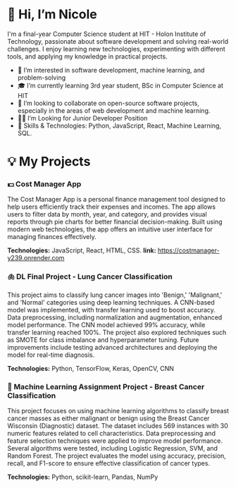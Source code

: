 # 👋 Hi, I’m Nicole

I'm a final-year Computer Science student at HIT - Holon Institute of Technology, passionate about software development and solving real-world challenges. 
I enjoy learning new technologies, experimenting with different tools, and applying my knowledge in practical projects.

- 👀 I’m interested in software development, machine learning, and problem-solving
- 🎓 I’m currently learning 3rd year student, BSc in Computer Science at HIT
- 💞️ I’m looking to collaborate on open-source software projects, especially in the areas of web development and machine learning.
- 🧑‍💻 I’m Looking for  Junior Developer Position
- 🔧 Skills & Technologies: Python, JavaScript, React, Machine Learning, SQL.


# 💡 My Projects
### 💵 Cost Manager App
The Cost Manager App is a personal finance management tool designed to help users efficiently track their expenses and incomes. The app allows users to filter data by month, year, and category, and provides visual reports through pie charts for better financial decision-making. Built using modern web technologies, the app offers an intuitive user interface for managing finances effectively.

**Technologies:** JavaScript, React, HTML, CSS.
**link:** https://costmanager-y239.onrender.com

### 🫁 DL Final Project - Lung Cancer Classification
This project aims to classify lung cancer images into 'Benign,' 'Malignant,' and 'Normal' categories using deep learning techniques. A CNN-based model was implemented, with transfer learning used to boost accuracy. Data preprocessing, including normalization and augmentation, enhanced model performance. The CNN model achieved 99% accuracy, while transfer learning reached 100%. The project also explored techniques such as SMOTE for class imbalance and hyperparameter tuning. Future improvements include testing advanced architectures and deploying the model for real-time diagnosis.

**Technologies:** Python, TensorFlow, Keras, OpenCV, CNN

### 🎯 Machine Learning Assignment Project - Breast Cancer Classification
This project focuses on using machine learning algorithms to classify breast cancer masses as either malignant or benign using the Breast Cancer Wisconsin (Diagnostic) dataset. The dataset includes 569 instances with 30 numeric features related to cell characteristics. Data preprocessing and feature selection techniques were applied to improve model performance. Several algorithms were tested, including Logistic Regression, SVM, and Random Forest. The project evaluates the model using accuracy, precision, recall, and F1-score to ensure effective classification of cancer types.

**Technologies:** Python, scikit-learn, Pandas, NumPy

